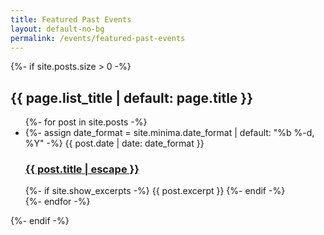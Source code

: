 ```yaml
---
title: Featured Past Events
layout:	default-no-bg
permalink: /events/featured-past-events
---
```


{%- if site.posts.size > 0 -%}
<h2 class="post-list-heading">{{ page.list_title | default: page.title }}</h2>
<ul class="post-list">
  {%- for post in site.posts -%}
    <li>
        {%- assign date_format = site.minima.date_format | default: "%b %-d, %Y" -%}
	    <span class="post-meta">{{ post.date | date: date_format }}</span>
	          <h3>
		          <a class="post-link" href="{{ post.url | relative_url }}">
			            {{ post.title | escape }}
				            </a>
					          </h3>
						      {%- if site.show_excerpts -%}
						            {{ post.excerpt }}
							        {%- endif -%}
								  </li>
								    {%- endfor -%}
								    </ul>
								    {%- endif -%}
								    